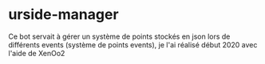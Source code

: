 # urside-manager
Ce bot servait à gérer un système de points stockés en json lors de différents events (système de points events), je l'ai réalisé début 2020 avec l'aide de XenOo2 

